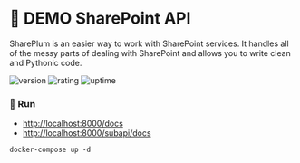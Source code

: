 # 🎉 DEMO SharePoint API

SharePlum is an easier way to work with SharePoint services. It handles all of the messy parts of dealing with SharePoint and allows you to write clean and Pythonic code.

![version](https://img.shields.io/badge/version-1.0-blue)
![rating](https://img.shields.io/badge/rating-★★★★★-yellow)
![uptime](https://img.shields.io/badge/uptime-100%25-brightgreen)

### 🥈 Run

- [http://localhost:8000/docs](http://localhost:8000/docs)
- [http://localhost:8000/subapi/docs](http://localhost:8000/subapi/docs)

```shell
docker-compose up -d
```
